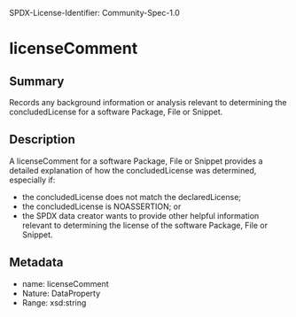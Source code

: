 SPDX-License-Identifier: Community-Spec-1.0

# licenseComment

## Summary

Records any background information or analysis relevant to determining the
concludedLicense for a software Package, File or Snippet.

## Description

A licenseComment for a software Package, File or Snippet provides a detailed
explanation of how the concludedLicense was determined, especially if:
* the concludedLicense does not match the declaredLicense;
* the concludedLicense is NOASSERTION; or
* the SPDX data creator wants to provide other helpful information relevant
  to determining the license of the software Package, File or Snippet.

## Metadata

- name: licenseComment
- Nature: DataProperty
- Range: xsd:string
